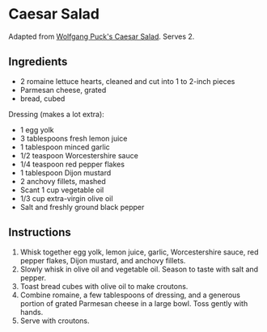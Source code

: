 # Caesar Salad

Adapted from [Wolfgang Puck's Caesar Salad](http://www.foodnetwork.com/recipes/caesar-salad-recipe6.html). Serves 2.

## Ingredients

- 2 romaine lettuce hearts, cleaned and cut into 1 to 2-inch pieces
- Parmesan cheese, grated
- bread, cubed

Dressing (makes a lot extra):
- 1 egg yolk
- 3 tablespoons fresh lemon juice
- 1 tablespoon minced garlic
- 1/2 teaspoon Worcestershire sauce
- 1/4 teaspoon red pepper flakes
- 1 tablespoon Dijon mustard
- 2 anchovy fillets, mashed
- Scant 1 cup vegetable oil
- 1/3 cup extra-virgin olive oil
- Salt and freshly ground black pepper

## Instructions

1. Whisk together egg yolk, lemon juice, garlic, Worcestershire sauce, red pepper flakes, Dijon mustard, and anchovy fillets.
2. Slowly whisk in olive oil and vegetable oil. Season to taste with salt and pepper.
3. Toast bread cubes with olive oil to make croutons.
4. Combine romaine, a few tablespoons of dressing, and a generous portion of grated Parmesan cheese in a large bowl. Toss gently with hands.
5. Serve with croutons.